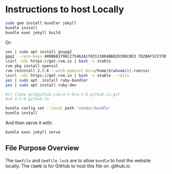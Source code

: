 # Instructions to host Locally
```sh
sudo gem install bundler jekyll
bundle install
bundle exec jekyll build
```

Or:
```sh
yes | sudo apt install gnupg2
gpg2 --recv-keys 409B6B1796C275462A1703113804BB82D39DC0E3 7D2BAF1CF37B13E2069D6956105BD0E739499BDB
\curl -sSL https://get.rvm.io | bash -s stable
rvm pkg install openssl
rvm reinstall 2.7.6 --with-openssl-dir=/home/$(whoami)/.rvm/usr
\curl -sSL https://get.rvm.io | bash -s stable --rails
yes | sudo apt  install ruby-bundler
yes | sudo apt install ruby-dev

#it clone git@github.com:a-t-0/a-t-0.github.io.git
#cd a-t-0.github.io

bundle config set --local path 'vendor/bundle'
bundle install
```
And then serve it with:
```sh
bundle exec jekyll serve
```

## File Purpose Overview
The `Gemfile` and `Gemfile.lock` are to allow `bundle` to host the website locally.
The `CNAME` is for GitHub to host this file on <name>.github.io.